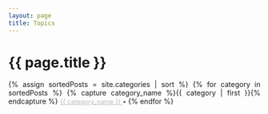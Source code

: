 ```yaml
---
layout: page
title: Topics
---
```


<h1 class="page-title">{{ page.title }}</h1>

<div style="width:100%; text-align:justify" id="archives">

{% assign sortedPosts = site.categories | sort %}
{% for category in sortedPosts %}
    {% capture category_name %}{{ category | first }}{% endcapture %}
     <a style="color:#BEBBBB; font-size:0.8rem" href="{{ site.baseurl }}/category/{{category_name| slugify}}" class="category-head1">{{ category_name }} </a>
    <span style="color:#515151; font-size:0.8rem">&#8226;</span>
{% endfor %}

